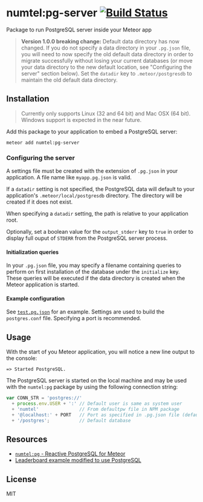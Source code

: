 # numtel:pg-server [![Build Status](https://travis-ci.org/numtel/meteor-pg-server.svg?branch=master)](https://travis-ci.org/numtel/meteor-pg-server)

Package to run PostgreSQL server inside your Meteor app

> **Version 1.0.0 breaking change:** Default data directory has now changed. If you do not specify a data directory in your `.pg.json` file, you will need to now specify the old default data directory in order to migrate successfully without losing your current databases (or move your data directory to the new default location, see "Configuring the server" section below). Set the `datadir` key to `.meteor/postgresdb` to maintain the old default data directory.

## Installation

> Currently only supports Linux (32 and 64 bit) and Mac OSX (64 bit). Windows support is expected in the near future.

Add this package to your application to embed a PostgreSQL server:

```
meteor add numtel:pg-server
```

### Configuring the server

A settings file must be created with the extension of `.pg.json` in your application. A file name like `myapp.pg.json` is valid.

If a `datadir` setting is not specified, the PostgreSQL data will default to your application's `.meteor/local/postgresdb` directory. The directory will be created if it does not exist.

When specifying a `datadir` setting, the path is relative to your application root.

Optionally, set a boolean value for the `output_stderr` key to `true` in order to display full ouput of `STDERR` from the PostgreSQL server process.

#### Initialization queries

In your `.pg.json` file, you may specify a filename containing queries to perform on first installation of the database under the `initialize` key. These queries will be executed if the data directory is created when the Meteor application is started.

#### Example configuration

See [`test.pg.json`](test.pg.json) for an example. Settings are used to build the `postgres.conf` file. Specifying a port is recommended.

## Usage

With the start of you Meteor application, you will notice a new line output to the console:

```
=> Started PostgreSQL.
```

The PostgreSQL server is started on the local machine and may be used with the `numtel:pg` package by using the following connection string:

```javascript
var CONN_STR = 'postgres://'
  + process.env.USER + ':' // Default user is same as system user
  + 'numtel'               // From defaultpw file in NPM package
  + '@localhost:' + PORT   // Port as specified in .pg.json file (default: 5432)
  + '/postgres';           // Default database
```

## Resources

* [`numtel:pg` - Reactive PostgreSQL for Meteor](https://github.com/numtel/meteor-pg)
* [Leaderboard example modified to use PostgreSQL](https://github.com/numtel/meteor-pg-leaderboard)

## License

MIT

